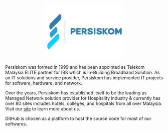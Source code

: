 <div align="center">
    <img src="/assets/images/logo.svg" alt="logo" width="250px"/>
</div>

Persiskom was formed in 1999 and has been appointed as Telekom Malaysia ELITE partner for IBS which is In-Building Broadband Solution. As an IT solutions and service provider, Persiskom has implemented IT projects for software, hardware, and network.

Over the years, Persiskom has established itself to be the leading as Managed Network solution provider for Hospitality industry & currently has over 80 sites includes hotels, colleges, and hospitals from all over Malaysia. Visit our [site](https://persiskom.com.my/) to learn more about us.

GitHub is chosen as a platform to host the source code for most of our softwares.
